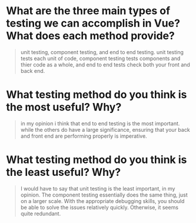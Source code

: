 # What are the three main types of testing we can accomplish in Vue? What does each method provide?
> unit testing, component testing, and end to end testing. unit testing tests each unit of code, component testing tests components and thier code as a whole, and end to end tests check both your front and back end.
# What testing method do you think is the most useful? Why?
> in my opinion i think that end to end testing is the most important. while the others do have a large significance, ensuring that your back and front end are performing properly is imperative. 
# What testing method do you think is the least useful? Why?
> I would have to say that unit testing is the least important, in my opinion. The component testing essentially does the same thing, just on a larger scale. With the appropriate debugging skills, you should be able to solve the issues relatively quickly. Otherwise, it seems quite redundant. 